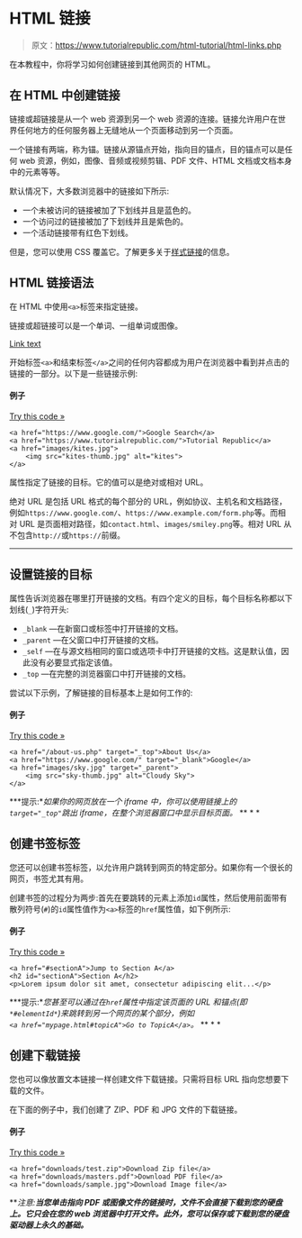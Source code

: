 # HTML 链接

> 原文：<https://www.tutorialrepublic.com/html-tutorial/html-links.php>

在本教程中，你将学习如何创建链接到其他网页的 HTML。

## 在 HTML 中创建链接

链接或超链接是从一个 web 资源到另一个 web 资源的连接。链接允许用户在世界任何地方的任何服务器上无缝地从一个页面移动到另一个页面。

一个链接有两端，称为锚。链接从源锚点开始，指向目的锚点，目的锚点可以是任何 web 资源，例如，图像、音频或视频剪辑、PDF 文件、HTML 文档或文档本身中的元素等等。

默认情况下，大多数浏览器中的链接如下所示:

*   一个未被访问的链接被加了下划线并且是蓝色的。
*   一个访问过的链接被加了下划线并且是紫色的。
*   一个活动链接带有红色下划线。

但是，您可以使用 CSS 覆盖它。了解更多关于[样式链接](../css-tutorial/css-links.php)的信息。

## HTML 链接语法

在 HTML 中使用`<a>`标签来指定链接。

链接或超链接可以是一个单词、一组单词或图像。

<a href="*url*">Link text</a>

开始标签`<a>`和结束标签`</a>`之间的任何内容都成为用户在浏览器中看到并点击的链接的一部分。以下是一些链接示例:

#### 例子

[Try this code »](../codelab.php?topic=html&file=hyperlinks "Try this code using online Editor")

```
<a href="https://www.google.com/">Google Search</a>
<a href="https://www.tutorialrepublic.com/">Tutorial Republic</a>
<a href="images/kites.jpg">
    <img src="kites-thumb.jpg" alt="kites">
</a>
```

属性指定了链接的目标。它的值可以是绝对或相对 URL。

绝对 URL 是包括 URL 格式的每个部分的 URL，例如协议、主机名和文档路径，例如`https://www.google.com/`、`https://www.example.com/form.php`等。而相对 URL 是页面相对路径，如`contact.html`、`images/smiley.png`等。相对 URL 从不包含`http://`或`https://`前缀。

* * *

## 设置链接的目标

属性告诉浏览器在哪里打开链接的文档。有四个定义的目标，每个目标名称都以下划线(`_`)字符开头:

*   `_blank` —在新窗口或标签中打开链接的文档。
*   `_parent` —在父窗口中打开链接的文档。
*   `_self` —在与源文档相同的窗口或选项卡中打开链接的文档。这是默认值，因此没有必要显式指定该值。
*   `_top` —在完整的浏览器窗口中打开链接的文档。

尝试以下示例，了解链接的目标基本上是如何工作的:

#### 例子

[Try this code »](../codelab.php?topic=html&file=set-target-for-hyperlinks "Try this code using online Editor")

```
<a href="/about-us.php" target="_top">About Us</a>
<a href="https://www.google.com/" target="_blank">Google</a>
<a href="images/sky.jpg" target="_parent">
    <img src="sky-thumb.jpg" alt="Cloudy Sky">
</a>
```

 ***提示:**如果你的网页放在一个 iframe 中，你可以使用链接上的`target="_top"`跳出 iframe，在整个浏览器窗口中显示目标页面。*  ** * *

## 创建书签标签

您还可以创建书签标签，以允许用户跳转到网页的特定部分。如果你有一个很长的网页，书签尤其有用。

创建书签的过程分为两步:首先在要跳转的元素上添加`id`属性，然后使用前面带有散列符号(`#`)的`id`属性值作为`<a>`标签的`href`属性值，如下例所示:

#### 例子

[Try this code »](../codelab.php?topic=html&file=create-bookmark-links "Try this code using online Editor")

```
<a href="#sectionA">Jump to Section A</a>
<h2 id="sectionA">Section A</h2>
<p>Lorem ipsum dolor sit amet, consectetur adipiscing elit...</p>
```

 ***提示:**您甚至可以通过在`href`属性中指定该页面的 URL 和锚点(即`*#elementId*`)来跳转到另一个网页的某个部分，例如`<a href="mypage.html#topicA">Go to TopicA</a>`。*  ** * *

## 创建下载链接

您也可以像放置文本链接一样创建文件下载链接。只需将目标 URL 指向您想要下载的文件。

在下面的例子中，我们创建了 ZIP、PDF 和 JPG 文件的下载链接。

#### 例子

[Try this code »](../codelab.php?topic=html&file=create-download-links "Try this code using online Editor")

```
<a href="downloads/test.zip">Download Zip file</a>
<a href="downloads/masters.pdf">Download PDF file</a>
<a href="downloads/sample.jpg">Download Image file</a>
```

 ***注意:**当您单击指向 PDF 或图像文件的链接时，文件不会直接下载到您的硬盘上。它只会在您的 web 浏览器中打开文件。此外，您可以保存或下载到您的硬盘驱动器上永久的基础。***